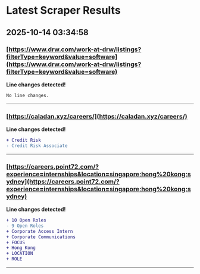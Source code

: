 # Latest Scraper Results

## 2025-10-14 03:34:58

### [https://www.drw.com/work-at-drw/listings?filterType=keyword&value=software](https://www.drw.com/work-at-drw/listings?filterType=keyword&value=software)

**Line changes detected!**

```diff
No line changes.
```

---
### [https://caladan.xyz/careers/](https://caladan.xyz/careers/)

**Line changes detected!**

```diff
+ Credit Risk
- Credit Risk Associate
```

---
### [https://careers.point72.com/?experience=internships&location=singapore;hong%20kong;sydney](https://careers.point72.com/?experience=internships&location=singapore;hong%20kong;sydney)

**Line changes detected!**

```diff
+ 10 Open Roles
- 9 Open Roles
+ Corporate Access Intern
+ Corporate Communications
+ FOCUS
+ Hong Kong
+ LOCATION
+ ROLE
```

---
